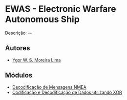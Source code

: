 
# EWAS - Electronic Warfare Autonomous Ship
Descrição: --

## Autores
- [Ygor W. S. Moreira Lima](https://www.github.com/ygordev)

## Módulos
- [Decodificação de Mensagens NMEA](https://github.com/ygordev/EWAS/blob/master/Decodifica%C3%A7%C3%A3o_NMEA.ipynb)
- [Codificação e Decodificação de Dados utilizando XOR](https://github.com/ygordev/EWAS/blob/master/Decodifica%C3%A7%C3%A3o_NMEA.ipynb)


